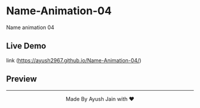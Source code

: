 # Name-Animation-04
Name animation 04
## Live Demo
link (https://ayush2967.github.io/Name-Animation-04/)
## Preview
<hr>
<p align="center">
  Made By Ayush Jain with ❤️
  </p>
  

